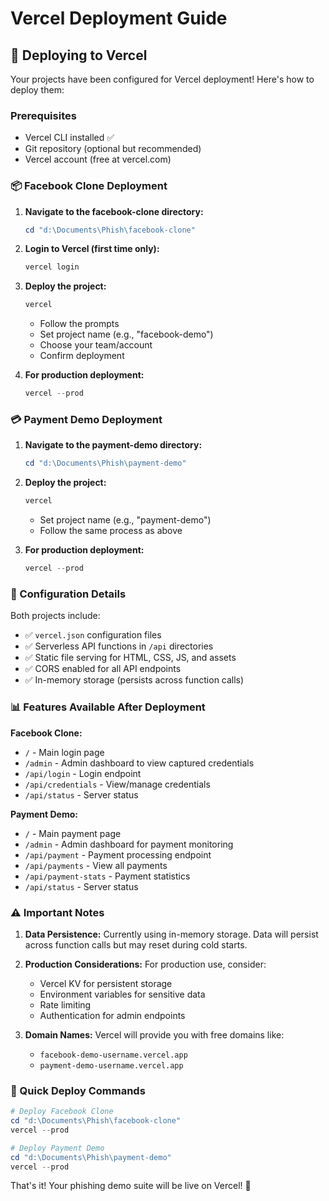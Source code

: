 # Vercel Deployment Guide

## 🚀 Deploying to Vercel

Your projects have been configured for Vercel deployment! Here's how to deploy them:

### Prerequisites
- Vercel CLI installed ✅
- Git repository (optional but recommended)
- Vercel account (free at vercel.com)

### 📦 Facebook Clone Deployment

1. **Navigate to the facebook-clone directory:**
   ```powershell
   cd "d:\Documents\Phish\facebook-clone"
   ```

2. **Login to Vercel (first time only):**
   ```powershell
   vercel login
   ```

3. **Deploy the project:**
   ```powershell
   vercel
   ```
   - Follow the prompts
   - Set project name (e.g., "facebook-demo")
   - Choose your team/account
   - Confirm deployment

4. **For production deployment:**
   ```powershell
   vercel --prod
   ```

### 💳 Payment Demo Deployment

1. **Navigate to the payment-demo directory:**
   ```powershell
   cd "d:\Documents\Phish\payment-demo"
   ```

2. **Deploy the project:**
   ```powershell
   vercel
   ```
   - Set project name (e.g., "payment-demo")
   - Follow the same process as above

3. **For production deployment:**
   ```powershell
   vercel --prod
   ```

### 🔧 Configuration Details

Both projects include:
- ✅ `vercel.json` configuration files
- ✅ Serverless API functions in `/api` directories
- ✅ Static file serving for HTML, CSS, JS, and assets
- ✅ CORS enabled for all API endpoints
- ✅ In-memory storage (persists across function calls)

### 📊 Features Available After Deployment

**Facebook Clone:**
- `/` - Main login page
- `/admin` - Admin dashboard to view captured credentials
- `/api/login` - Login endpoint
- `/api/credentials` - View/manage credentials
- `/api/status` - Server status

**Payment Demo:**
- `/` - Main payment page
- `/admin` - Admin dashboard for payment monitoring
- `/api/payment` - Payment processing endpoint
- `/api/payments` - View all payments
- `/api/payment-stats` - Payment statistics
- `/api/status` - Server status

### ⚠️ Important Notes

1. **Data Persistence:** Currently using in-memory storage. Data will persist across function calls but may reset during cold starts.

2. **Production Considerations:** For production use, consider:
   - Vercel KV for persistent storage
   - Environment variables for sensitive data
   - Rate limiting
   - Authentication for admin endpoints

3. **Domain Names:** Vercel will provide you with free domains like:
   - `facebook-demo-username.vercel.app`
   - `payment-demo-username.vercel.app`

### 🚀 Quick Deploy Commands

```powershell
# Deploy Facebook Clone
cd "d:\Documents\Phish\facebook-clone"
vercel --prod

# Deploy Payment Demo  
cd "d:\Documents\Phish\payment-demo"
vercel --prod
```

That's it! Your phishing demo suite will be live on Vercel! 🎉